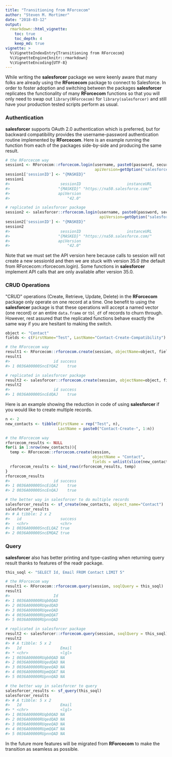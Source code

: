 ```yaml
---
title: "Transitioning from RForcecom"
author: "Steven M. Mortimer"
date: "2018-03-12"
output:
  rmarkdown::html_vignette:
    toc: true
    toc_depth: 4
    keep_md: true
vignette: >
  %\VignetteIndexEntry{Transitioning from RForcecom}
  %\VignetteEngine{knitr::rmarkdown}
  %\VignetteEncoding{UTF-8}
---
```




While writing the **salesforcer** package we were keenly aware that many folks 
are already using the **RForcecom** package to connect to Salesforce. In order 
to foster adoption and switching between the packages **salesforcer** replicates 
the functionality of many **RForcecom** functions so that you will only need to swap 
out `library(RForcecom)` for `library(salesforcer)` and still have your production 
tested scripts perform as usual.

### Authentication

**salesforcer** supports OAuth 2.0 authentication which is preferred, but for 
backward compatibility provides the username-password authentication routine 
implemented by **RForcecom**. Here is an example running the function from 
each of the packages side-by-side and producing the same result.




```r
# the RForcecom way
session1 <- RForcecom::rforcecom.login(username, paste0(password, security_token), 
                                       apiVersion=getOption("salesforcer.api_version"))
session1['sessionID'] <- "{MASKED}"
session1
#>                      sessionID                    instanceURL 
#>                     "{MASKED}" "https://na50.salesforce.com/" 
#>                     apiVersion 
#>                         "42.0"

# replicated in salesforcer package
session2 <- salesforcer::rforcecom.login(username, paste0(password, security_token), 
                                         apiVersion=getOption("salesforcer.api_version"))
session2['sessionID'] <- "{MASKED}"
session2
#>                      sessionID                    instanceURL 
#>                     "{MASKED}" "https://na50.salesforce.com/" 
#>                     apiVersion 
#>                         "42.0"
```



Note that we must set the API version here because calls to session will not create 
a new sessionId and then we are stuck with version 35.0 (the default from 
RForcecom::rforcecom.login). Some functions in **salesforcer** implement API calls 
that are only available after version 35.0.

### CRUD Operations

"CRUD" operations (Create, Retrieve, Update, Delete) in the **RForcecom** package 
only operate on one record at a time. One benefit to using the **salesforcer** package 
is that these operations will accept a named vector (one record) or an entire `data.frame`
or `tbl_df` of records to churn through. However, rest assured that the replicated 
functions behave exactly the same way if you are hesitant to making the switch.


```r
object <- "Contact"
fields <- c(FirstName="Test", LastName="Contact-Create-Compatibility")

# the RForcecom way
result1 <- RForcecom::rforcecom.create(session, objectName=object, fields)
result1
#>                   id success
#> 1 0036A00000SncEYQAZ    true

# replicated in salesforcer package
result2 <- salesforcer::rforcecom.create(session, objectName=object, fields)
result2
#>                   id success
#> 1 0036A00000SncEdQAJ    true
```

Here is an example showing the reduction in code of using **salesforcer** if you 
would like to create multiple records.


```r
n <- 2
new_contacts <- tibble(FirstName = rep("Test", n),
                       LastName = paste0("Contact-Create-", 1:n))

# the RForcecom way
rforcecom_results <- NULL
for(i in 1:nrow(new_contacts)){
  temp <- RForcecom::rforcecom.create(session, 
                                      objectName = "Contact", 
                                      fields = unlist(slice(new_contacts,i)))
  rforcecom_results <- bind_rows(rforcecom_results, temp)
}
rforcecom_results
#>                   id success
#> 1 0036A00000SncEiQAJ    true
#> 2 0036A00000SncEnQAJ    true

# the better way in salesforcer to do multiple records
salesforcer_results <- sf_create(new_contacts, object_name="Contact")
salesforcer_results
#> # A tibble: 2 x 2
#>   id                 success
#>   <chr>              <chr>  
#> 1 0036A00000SncELQAZ true   
#> 2 0036A00000SncEMQAZ true
```

### Query

**salesforcer** also has better printing and type-casting when returning query result
thanks to features of the readr package.


```r
this_soql <- "SELECT Id, Email FROM Contact LIMIT 5"

# the RForcecom way
result1 <- RForcecom::rforcecom.query(session, soqlQuery = this_soql)
result1
#>                   Id
#> 1 0036A00000RUqb0QAD
#> 2 0036A00000RUqedQAD
#> 3 0036A00000RUqeeQAD
#> 4 0036A00000RUpmQQAT
#> 5 0036A00000RUpnnQAD

# replicated in salesforcer package
result2 <- salesforcer::rforcecom.query(session, soqlQuery = this_soql)
result2
#> # A tibble: 5 x 2
#>   Id                 Email
#> * <chr>              <lgl>
#> 1 0036A00000RUqb0QAD NA   
#> 2 0036A00000RUqedQAD NA   
#> 3 0036A00000RUqeeQAD NA   
#> 4 0036A00000RUpmQQAT NA   
#> 5 0036A00000RUpnnQAD NA

# the better way in salesforcer to query
salesforcer_results <- sf_query(this_soql)
salesforcer_results
#> # A tibble: 5 x 2
#>   Id                 Email
#> * <chr>              <lgl>
#> 1 0036A00000RUqb0QAD NA   
#> 2 0036A00000RUqedQAD NA   
#> 3 0036A00000RUqeeQAD NA   
#> 4 0036A00000RUpmQQAT NA   
#> 5 0036A00000RUpnnQAD NA
```

In the future more features will be migrated from **RForcecom** to make the 
transition as seamless as possible.
